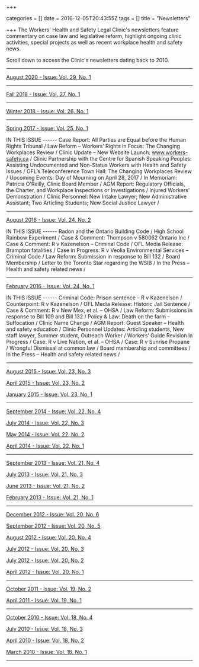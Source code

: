 +++

categories = []
date = 2016-12-05T20:43:55Z
tags = []
title = "Newsletters"

+++
The Workers' Health and Safety Legal Clinic's newsletters feature commentary on case law and legislative reform, highlight ongoing clinic activities, special projects as well as recent workplace health and safety news.

Scroll down to access the Clinic's newsletters dating back to 2010.

***

[August 2020 - Issue: Vol. 29, No. 1](https://s3.amazonaws.com/newsletter.workers-safety.ca/newsletters/Clinic+Newsletters/2010-present/Vol+29%2C+No+1%2C+August+2020/WHSLCnewsletter-August2020.pdf)

***

[Fall 2018 - Issue: Vol. 27, No. 1](https://s3.amazonaws.com/newsletter.workers-safety.ca/newsletters/Clinic+Newsletters/2010-present/Vol+27%2C+No+1%2C+Fall+2018/WHSLCnewsletter-Fall+2018-Vol+27%2C+No+1.pdf)

***

[Winter 2018 - Issue: Vol. 26, No. 1](https://s3.amazonaws.com/newsletter.workers-safety.ca/newsletters/Clinic+Newsletters/2010-present/Vol+26%2C+No+1%2C+Winter+2018/WHSLCnewsletter-Winter2018-Vol+26+No+1.pdf)

***

[Spring 2017 - Issue: Vol. 25, No. 1](https://s3.amazonaws.com/newsletter.workers-safety.ca/newsletters/Clinic+Newsletters/2010-present/Vol+25%2C+No+1%2C+Spring+2017/WHSLCnewsletter-Spring+2017-Vol+25+No+1.pdf)

IN THIS ISSUE ------ Case Report: All Parties are Equal before the Human Rights Tribunal / Law Reform – Workers’ Rights in Focus: The Changing Workplaces Review / Clinic Update – New Website Launch: www.workers-safety.ca / Clinic Partnership with the Centre for Spanish Speaking Peoples: Assisting Undocumented and Non-Status Workers with Health and Safety Issues / OFL’s Teleconference Town Hall: The Changing Workplaces Review / Upcoming Events: Day of Mourning on April 28, 2017 / In Memoriam: Patricia O’Reilly, Clinic Board Member / AGM Report: Regulatory Officials, the Charter, and Workplace Inspections or Investigations / Injured Workers’ Demonstration / Clinic Personnel: New Intake Lawyer; New Administrative Assistant; Two Articling Students; New Social Justice Lawyer /

***

[August 2016 - Issue: Vol. 24, No. 2](https://s3.amazonaws.com/newsletter.workers-safety.ca/newsletters/Clinic+Newsletters/2010-present/Vol+24%2C+No+2%2C+August+2016/2016%2B08.%2BVol.24%2BNo.2.pdf)

IN THIS ISSUE ------ Radon and the Ontario Building Code / High School Rainbow Experiment / Case & Comment: Thompson v 580062 Ontario Inc / Case & Comment: R v Kazenelson – Criminal Code / OFL Media Release: Brampton fatalities / Case in Progress: R v Veolia Environmental Services – Criminal Code / Law Reform: Submission in response to Bill 132 / Board Membership / Letter to the Toronto Star regarding the WSIB / In the Press – Health and safety related news /

***

[February 2016 - Issue: Vol. 24, No. 1](https://s3.amazonaws.com/newsletter.workers-safety.ca/newsletters/Clinic+Newsletters/2010-present/Vol+24%2C+No+1%2C+February+2016/2016%2B02.%2BVol.24%2BNo.1.pdf)

IN THIS ISSUE ------ Criminal Code: Prison sentence – R v Kazenelson / Counterpoint: R v Kazenelson / OFL Media Release: Historic Jail Sentence / Case & Comment: R v New Mex, et al. – OHSA / Law Reform: Submissions in response to Bill 109 and Bill 132 / Policy & Law: Death on the farm – Suffocation / Clinic Name Change / AGM Report: Guest Speaker – Health and safety education / Clinic Personnel Updates: Articling students, New staff lawyer, Summer student, Outreach Worker / Workers’ Guide Revision in Progress / Case: R v Live Nation, et al. – OHSA / Case: R v Sunrise Propane / Wrongful Dismissal at common law / Board membership and committees / In the Press – Health and safety related news /

***

[August 2015 - Issue: Vol. 23, No. 3](https://s3.amazonaws.com/newsletter.workers-safety.ca/newsletters/Clinic+Newsletters/2010-present/Vol+23%2C+No+3%2C+August+2015/2015%2B08.%2BVol.23%2BNo.3.pdf)

[April 2015 - Issue: Vol. 23, No. 2](https://s3.amazonaws.com/newsletter.workers-safety.ca/newsletters/Clinic+Newsletters/2010-present/Vol+23%2C+No+2%2C+April+2015/2015%2B04.%2BVol.23%2BNo.2.pdf)

[January 2015 - Issue: Vol. 23, No. 1](https://s3.amazonaws.com/newsletter.workers-safety.ca/newsletters/Clinic+Newsletters/2010-present/Vol+23%2C+No+1%2C+January+2015/2015%2B01.%2BVol.23%2BNo.1.pdf)

***

[September 2014 - Issue: Vol. 22, No. 4](https://s3.amazonaws.com/newsletter.workers-safety.ca/newsletters/Clinic+Newsletters/2010-present/Vol+22%2C+No+4%2C+September+2014/2014%2B09.%2BVol.22%2BNo.4.pdf)

[July 2014 - Issue: Vol. 22, No. 3](https://s3.amazonaws.com/newsletter.workers-safety.ca/newsletters/Clinic+Newsletters/2010-present/Vol+22%2C+No+3%2C+July+2014/2014%2B07.%2BVol.22%2BNo.3.pdf)

[May 2014 - Issue: Vol. 22, No. 2](https://s3.amazonaws.com/newsletter.workers-safety.ca/newsletters/Clinic+Newsletters/2010-present/Vol+22%2C+No+2%2C+May+2014/2014%2B05.%2BVol.22%2BNo.2.pdf)

[April 2014 - Issue: Vol. 22, No. 1](https://s3.amazonaws.com/newsletter.workers-safety.ca/newsletters/Clinic+Newsletters/2010-present/Vol+22%2C+No+1%2C+April+2014/2014%2B04.%2BVol.22%2BNo.1.pdf)

***

[September 2013 - Issue: Vol. 21, No. 4](https://s3.amazonaws.com/newsletter.workers-safety.ca/newsletters/Clinic+Newsletters/2010-present/Vol+21%2C+No+4%2C+September+2013/2013%2B09.%2BVol.21%2BNo.4.pdf)

[July 2013 - Issue: Vol. 21, No. 3](https://s3.amazonaws.com/newsletter.workers-safety.ca/newsletters/Clinic+Newsletters/2010-present/Vol+21%2C+No+3%2C+July+2013/2013%2B07.%2BVol.21%2BNo.3.pdf)

[June 2013 - Issue: Vol. 21, No. 2](https://s3.amazonaws.com/newsletter.workers-safety.ca/newsletters/Clinic+Newsletters/2010-present/Vol+21%2C+No+2%2C+June+2013/2013%2B06.%2BVol.21%2BNo.2.pdf)

[February 2013 - Issue: Vol. 21, No. 1](https://s3.amazonaws.com/newsletter.workers-safety.ca/newsletters/Clinic+Newsletters/2010-present/Vol+21%2C+No+1%2C+February+2013/2013%2B02.%2BVol.21%2BNo.1.pdf)

***

[December 2012 - Issue: Vol. 20, No. 6](https://s3.amazonaws.com/newsletter.workers-safety.ca/newsletters/Clinic+Newsletters/2010-present/Vol+20%2C+No+6%2C+December+2012/2012%2B12.%2BVol.20%2BNo.6.pdf)

[September 2012 - Issue: Vol. 20, No. 5](https://s3.amazonaws.com/newsletter.workers-safety.ca/newsletters/Clinic+Newsletters/2010-present/Vol+20%2C+No+5%2C+September+2012/2012%2B09.%2BVol.20%2BNo.5.pdf)

[August 2012 - Issue: Vol. 20, No. 4](https://s3.amazonaws.com/newsletter.workers-safety.ca/newsletters/Clinic+Newsletters/2010-present/Vol+20%2C+No+4%2C+August+2012/2012%2B08.%2BVol.20%2BNo.4.pdf)

[July 2012 - Issue: Vol. 20, No. 3](https://s3.amazonaws.com/newsletter.workers-safety.ca/newsletters/Clinic+Newsletters/2010-present/Vol+20%2C+No+3%2C+July+2012/2012%2B07.%2BVol.20%2BNo.3.pdf)

[July 2012 - Issue: Vol. 20, No. 2](https://s3.amazonaws.com/newsletter.workers-safety.ca/newsletters/Clinic+Newsletters/2010-present/Vol+20%2C+No+2%2C+July+2012/2012%2B07.%2BVol.20%2BNo.2.pdf)

[April 2012 - Issue: Vol. 20, No. 1](https://s3.amazonaws.com/newsletter.workers-safety.ca/newsletters/Clinic+Newsletters/2010-present/Vol+20%2C+No+1%2C+April+2012/2012%2B04.%2BVol.20%2BNo.1.pdf)

***

[October 2011 - Issue: Vol. 19, No. 2](https://s3.amazonaws.com/newsletter.workers-safety.ca/newsletters/Clinic+Newsletters/2010-present/Vol+19%2C+No+2%2C+October+2011/2011%2B10.%2BVol.19%2BNo.2.pdf)

[April 2011 - Issue: Vol. 19, No. 1](https://s3.amazonaws.com/newsletter.workers-safety.ca/newsletters/Clinic+Newsletters/2010-present/Vol+19%2C+No+1%2C+April+2011/2011%2B04.%2BVol.19%2BNo.1.pdf)

***

[October 2010 - Issue: Vol. 18, No. 4](https://s3.amazonaws.com/newsletter.workers-safety.ca/newsletters/Clinic+Newsletters/2010-present/Vol+18%2C+No+4%2C+October+2010/2010%2B10.%2BVol.18%2BNo.4.pdf)

[July 2010 - Issue: Vol. 18, No. 3](https://s3.amazonaws.com/newsletter.workers-safety.ca/newsletters/Clinic+Newsletters/2010-present/Vol+18%2C+No+3%2C+July+2010/2010%2B07.%2BVol.18%2BNo.3.pdf)

[April 2010 - Issue: Vol. 18, No. 2](https://s3.amazonaws.com/newsletter.workers-safety.ca/newsletters/Clinic+Newsletters/2010-present/Vol+18%2C+No+2%2C+April+2010/2010%2B04.%2BVol.18%2BNo.2.pdf)

[March 2010 - Issue: Vol. 18, No. 1](https://s3.amazonaws.com/newsletter.workers-safety.ca/newsletters/Clinic+Newsletters/2010-present/Vol+18%2C+No+1%2C+March+2010/2010%2B03.%2BVol.18%2BNo.1.pdf)

***

